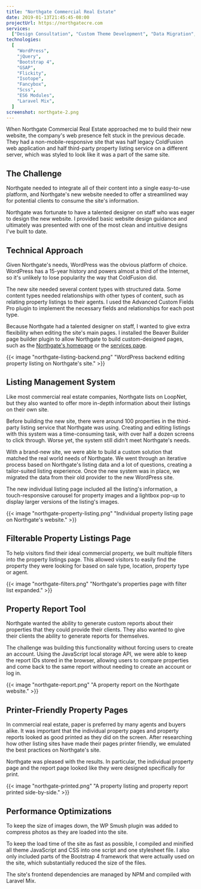 ```yaml
---
title: "Northgate Commercial Real Estate"
date: 2019-01-13T21:45:45-08:00
projectUrl: https://northgatecre.com
services:
  ["Design Consultation", "Custom Theme Development", "Data Migration", "SEO"]
technologies:
  [
    "WordPress",
    "jQuery",
    "Bootstrap 4",
    "GSAP",
    "Flickity",
    "Isotope",
    "Fancybox",
    "Scss",
    "ES6 Modules",
    "Laravel Mix",
  ]
screenshot: northgate-2.png
---
```


When Northgate Commercial Real Estate approached me to build their new website, the company's web presence felt stuck in the previous decade. They had a non-mobile-responsive site that was half legacy ColdFusion web application and half third-party property listing service on a different server, which was styled to look like it was a part of the same site.

## The Challenge

Northgate needed to integrate all of their content into a single easy-to-use platform, and Northgate's new website needed to offer a streamlined way for potential clients to consume the site's information.

Northgate was fortunate to have a talented designer on staff who was eager to design the new website. I provided basic website design guidance and ultimately was presented with one of the most clean and intuitive designs I've built to date.

## Technical Approach

Given Northgate's needs, WordPress was the obvious platform of choice. WordPress has a 15-year history and powers almost a third of the Internet, so it's unlikely to lose popularity the way that ColdFusion did.

The new site needed several content types with structured data. Some content types needed relationships with other types of content, such as relating property listings to their agents. I used the Advanced Custom Fields Pro plugin to implement the necessary fields and relationships for each post type.

Because Northgate had a talented designer on staff, I wanted to give extra flexibility when editing the site's main pages. I installed the Beaver Builder page builder plugin to allow Northgate to build custom-designed pages, such as the [Northgate's homepage](https://northgatecre.com/) or the [services page](https://northgatecre.com/services).

{{< image "northgate-listing-backend.png" "WordPress backend editing property listing on Northgate's site." >}}

## Listing Management System

Like most commercial real estate companies, Northgate lists on LoopNet, but they also wanted to offer more in-depth information about their listings on their own site.

Before building the new site, there were around 100 properties in the third-party listing service that Northgate was using. Creating and editing listings with this system was a time-consuming task, with over half a dozen screens to click through. Worse yet, the system still didn't meet Northgate's needs.

With a brand-new site, we were able to build a custom solution that matched the real world needs of Northgate. We went through an iterative process based on Northgate's listing data and a lot of questions, creating a tailor-suited listing experience. Once the new system was in place, we migrated the data from their old provider to the new WordPress site.

The new individual listing page included all the listing's information, a touch-responsive carousel for property images and a lightbox pop-up to display larger versions of the listing's images.

{{< image "northgate-property-listing.png" "Individual property listing page on Northgate's website." >}}

## Filterable Property Listings Page

To help visitors find their ideal commercial property, we built multiple filters into the property listings page. This allowed visitors to easily find the property they were looking for based on sale type, location, property type or agent.

{{< image "northgate-filters.png" "Northgate's properties page with filter list expanded." >}}

## Property Report Tool

Northgate wanted the ability to generate custom reports about their properties that they could provide their clients. They also wanted to give their clients the ability to generate reports for themselves.

The challenge was building this functionality without forcing users to create an account. Using the JavaScript local storage API, we were able to keep the report IDs stored in the browser, allowing users to compare properties and come back to the same report without needing to create an account or log in.

{{< image "northgate-report.png" "A property report on the Northgate website." >}}

## Printer-Friendly Property Pages

In commercial real estate, paper is preferred by many agents and buyers alike. It was important that the individual property pages and property reports looked as good printed as they did on the screen. After researching how other listing sites have made their pages printer friendly, we emulated the best practices on Northgate's site.

Northgate was pleased with the results. In particular, the individual property page and the report page looked like they were designed specifically for print.

{{< image "northgate-printed.png" "A property listing and property report printed side-by-side." >}}

## Performance Optimizations

To keep the size of images down, the WP Smush plugin was added to compress photos as they are loaded into the site.

To keep the load time of the site as fast as possible, I compiled and minified all theme JavaScript and CSS into one script and one stylesheet file. I also only included parts of the Bootstrap 4 framework that were actually used on the site, which substantially reduced the size of the files.

The site's frontend dependencies are managed by NPM and compiled with Laravel Mix.
